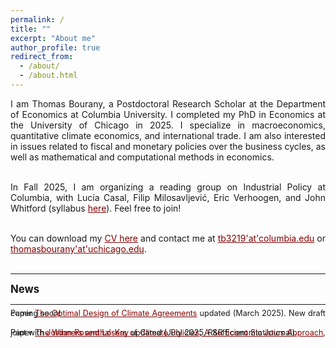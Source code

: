 ```yaml
---
permalink: /
title: ""
excerpt: "About me"
author_profile: true
redirect_from: 
  - /about/
  - /about.html
---
```


<div style="text-align: justify"> 
I am Thomas Bourany, a Postdoctoral Research Scholar at the Department of Economics at Columbia University. I completed my PhD in Economics at the University of Chicago in 2025. I specialize in macroeconomics, quantitative climate economics, and international trade. I am also interested in issues related to fiscal and monetary policies over the business cycles, as well as mathematical and computational methods in economics. <br/>  <br/>

In Fall 2025, I am organizing a reading group on Industrial Policy at Columbia, with Lucía Casal, Filip Milosavljević, Eric Verhoogen, and John Whitford (syllabus <a href='https://thomasbourany.github.io/files/Reading_Group_Industrial_Policy_syllabus_public.pdf' style="color:maroon">here</a>). Feel free to join!<br/>  <br/>

You can download my <a href='https://thomasbourany.github.io/files/Bourany_CV_UChicago_2025.pdf' style="color:maroon">CV here</a> and contact me at <a href='mailto:tb3219-- at--columbia.edu' style="color:maroon">tb3219'at'columbia.edu</a> or <a href='mailto:thomasbourany-- at--uchicago.edu' style="color:maroon">thomasbourany'at'uchicago.edu</a>. <br/>  <br/>

<hr />

<span style="font-size:1.2em;"> <strong>News</strong> </span> <br/>

<hr />
<span style="font-size:0.9em;line-height:-0em;">Paper <a href='https://thomasbourany.github.io/files/Bourany_2025_OptimalClimateAgreements_jmp.pdf' style="color:maroon">The Optimal Design of Climate Agreements</a> updated (March 2025). New draft coming soon!</span> <br/>  <br/>


<span style="font-size:0.9em;line-height:-0em;">Paper  <a href='https://thomasbourany.github.io/files/Bourany_RosenthalKay_2025_SufficientStats.pdf' style="color:maroon"> The Winners and Losers of Climate Policies, A Sufficient Statistics Approach</a>, joint with <a href='https://jrosenthalkay.github.io' style="color:maroon">Jordan Rosenthal-Kay</a> updated (July 2025, R&R Economic Journal). </span> <br/>  <br/>

 



